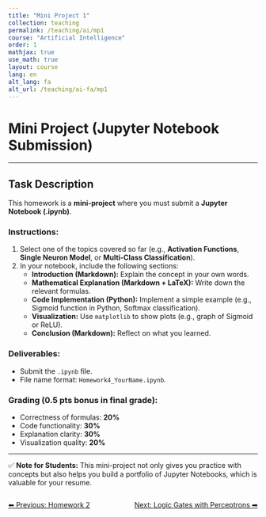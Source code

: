 ```yaml
---
title: "Mini Project 1"
collection: teaching
permalink: /teaching/ai/mp1
course: "Artificial Intelligence"
order: 1
mathjax: true
use_math: true
layout: course
lang: en
alt_lang: fa
alt_url: /teaching/ai-fa/mp1
---
```





# Mini Project (Jupyter Notebook Submission)

---

## Task Description  

This homework is a **mini-project** where you must submit a **Jupyter Notebook (.ipynb)**.  

### Instructions:  
1. Select one of the topics covered so far (e.g., **Activation Functions**, **Single Neuron Model**, or **Multi-Class Classification**).  
2. In your notebook, include the following sections:  
   - **Introduction (Markdown):** Explain the concept in your own words.  
   - **Mathematical Explanation (Markdown + LaTeX):** Write down the relevant formulas.  
   - **Code Implementation (Python):** Implement a simple example (e.g., Sigmoid function in Python, Softmax classification).  
   - **Visualization:** Use `matplotlib` to show plots (e.g., graph of Sigmoid or ReLU).  
   - **Conclusion (Markdown):** Reflect on what you learned.  

### Deliverables:  
- Submit the `.ipynb` file.  
- File name format: `Homework4_YourName.ipynb`.  

### Grading (0.5 pts bonus in final grade):  
- Correctness of formulas: **20%**  
- Code functionality: **30%**  
- Explanation clarity: **30%**  
- Visualization quality: **20%**  

---

✅ **Note for Students:** This mini-project not only gives you practice with concepts but also helps you build a portfolio of Jupyter Notebooks, which is valuable for your resume.  



<div class="lesson-nav" style="display:flex; justify-content:space-between; margin-top:2em;">
  <a class="btn btn--inverse" href="{{ '/teaching/ai/hw2' | relative_url }}">⬅︎ Previous: Homework 2 </a>
  <a class="btn btn--primary" href="{{ '/teaching/ai/logic1' | relative_url }}">Next: Logic Gates with Perceptrons ➡︎</a>
</div>

